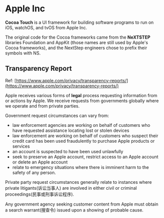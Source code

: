 # Apple Inc

**Cocoa Touch** is a UI framework for building software programs to run on iOS, watchOS, and tvOS from Apple Inc.

The original code for the Cocoa frameworks came from the **NeXTSTEP** libraries Foundation and AppKit \(those names are still used by Apple's Cocoa frameworks\), and the NextStep engineers chose to prefix their symbols with NS.

## Transparency Report

Ref: [https://www.apple.com/privacy/transparency-reports/](https://www.apple.com/privacy/transparency-reports/)

Apple receives various forms of **legal** process requesting information from or actions by Apple. We receive requests from governments globally where we operate and from private parties.

Government request circumstances can vary from:

* law enforcement agencies are working on behalf of customers who have requested assistance locating lost or stolen devices
* law enforcement are working on behalf of customers who suspect their credit card has been used fraudulently to purchase Apple products or services
* an account is suspected to have been used unlawfully
* seek to preserve an Apple account, restrict access to an Apple account or delete an Apple account
* relate to emergency situations where there is imminent harm to the safety of any person.

Private party request circumstances generally relate to instances where private litigants\(诉讼当事人\) are involved in either civil or criminal proceedings\(民事或刑事诉讼程序\).

Any government agency seeking customer content from Apple must obtain a search warrant\(搜查令\) issued upon a showing of probable cause.


